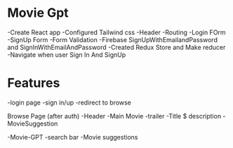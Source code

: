 
# Movie Gpt

-Create React app
-Configured Tailwind css
-Header
-Routing
-Login FOrm
-SignUp Form
-Form Validation
-Firebase SignUpWithEmailandPassword and SignInWithEmailAndPassword
-Created Redux Store and Make reducer
-Navigate when user Sign In And SignUp



# Features

-login page
    -sign in/up
    -redirect to browse

Browse Page (after auth)
    -Header
    -Main Movie
        -trailer
        -Title $ description
        -MovieSuggestion

-Movie-GPT
    -search bar
    -Movie suggestions            
